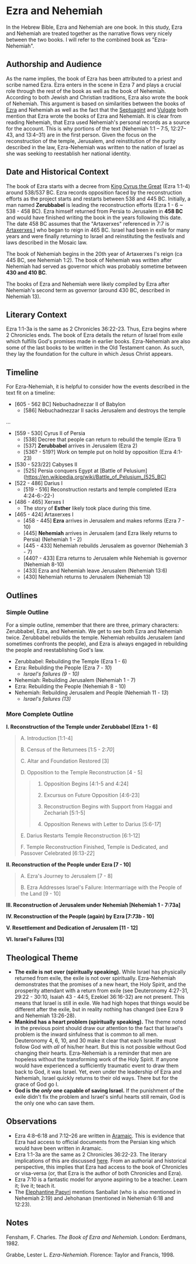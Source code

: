 # Ezra and Nehemiah

In the Hebrew Bible, Ezra and Nehemiah are one book. In this study, Ezra and Nehemiah are treated together as the narrative flows very nicely between the two books. I will refer to the combined book as "Ezra-Nehemiah".

## Authorship and Audience
As the name implies, the book of Ezra has been attributed to a priest and scribe named Ezra. Ezra enters in the scene in Ezra 7 and plays a crucial role through the rest of the book as well as the book of Nehemiah. According to both Jewish and Christian traditions, Ezra also wrote the book of Nehemiah. This argument is based on similarities between the books of [Ezra](ezra.html) and Nehemiah as well as the fact that the [Septuagint](https://en.wikipedia.org/wiki/Septuagint) and [Vulgate](https://en.wikipedia.org/wiki/Vulgate) both mention that Ezra wrote the books of Ezra and Nehemiah. It is clear from reading Nehemiah, that Ezra used Nehemiah's personal records as a source for the account. This is why portions of the text (Nehemiah 1:1 – 7:5, 12:27–43, and 13:4–31) are in the first person. Given the focus on the reconstruction of the temple, Jerusalem, and reinstitution of the purity described in the law, Ezra-Nehemiah was written to the nation of Israel as she was seeking to reestablish her national identity.

## Date and Historical Context
The book of Ezra starts with a decree from [King Cyrus the Great](https://en.wikipedia.org/wiki/Cyrus_the_Great) (Ezra 1:1-4) around 538/537 BC. Ezra records opposition faced by the reconstruction efforts as the project starts and restarts between 538 and 445 BC. Initially, a man named **Zerubbabel** is leading the reconstruction efforts (Ezra 1 - 6 ~ 538 - 458 BC). Ezra himself returned from Persia to Jerusalem in **458 BC** and would have finished writing the book in the years following this date. The date 458 BC assumes that the "Artaxerxes" referenced in 7:7 is [Artaxerxes I](https://en.wikipedia.org/wiki/Artaxerxes_I_of_Persia) who began to reign in 465 BC. Israel had been in exile for many years and were finally returning to Israel and reinstituting the festivals and laws described in the Mosaic law.

The book of Nehemiah begins in the 20th year of Artaxerxes I's reign (ca 445 BC, see Nehemiah 1:2). The book of Nehemiah was written after Nehemiah had served as governor which was probably sometime between **430 and 410 BC**.

The books of Ezra and Nehemiah were likely compiled by Ezra after Nehemiah's second term as governor (around 430 BC, described in Nehemiah 13).

## Literary Context
Ezra 1:1-3a is the same as 2 Chronicles 36:22-23. Thus, Ezra begins where 2 Chronicles ends. The book of Ezra details the return of Israel from exile which fulfills God's promises made in earlier books. Ezra-Nehemiah are also some of the last books to be written in the Old Testament canon. As such, they lay the foundation for the culture in which Jesus Christ appears.

## Timeline

For Ezra-Nehemiah, it is helpful to consider how the events described in the text fit on a timeline:

- [605 - 562 BC] Nebuchadnezzar II of Babylon
  - [586] Nebuchadnezzar II sacks Jerusalem and destroys the temple

...

- [559 - 530] Cyrus II of Persia
  - [538] Decree that people can return to rebuild the temple (Ezra 1)
  - [537] **Zerubbabel** arrives in Jerusalem (Ezra 2)
  - [536? - 519?] Work on temple put on hold by opposition (Ezra 4:1-23)
- [530 - 523/22] Cabyses II
  - [525] Persia conquers Egypt at [Battle of Pelusium](https://en.wikipedia.org/wiki/Battle_of_Pelusium_(525_BC)
- [522 - 486] Darius I
  - [519 - 516] Reconstruction restarts and temple completed (Ezra 4:24-6:-22-)
- [486 - 465] Xerxes I
  - The story of **Esther** likely took place during this time.
- [465 - 424] Artaxerxes I
  - [458 - 445] **Ezra** arrives in Jerusalem and makes reforms (Ezra 7 - 10)
  - [445] **Nehemiah** arrives in Jerusalem (and Ezra likely returns to Persia) (Nehemiah 1 - 2)
  - [445 - 433] Nehemiah rebuilds Jerusalem as governor (Nehemiah 3 - 7)
  - [440? - 433] Ezra returns to Jerusalem while Nehemiah is governor (Nehemiah 8-10)
  - [433] Ezra and Nehemiah leave Jerusalem (Nehemiah 13:6)
  - [430] Nehemiah returns to Jerusalem (Nehemiah 13)

## Outlines

### Simple Outline

For a simple outline, remember that there are three, primary characters: Zerubbabel, Ezra, and Nehemiah. We get to see both Ezra and Nehemiah twice. Zerubbabel rebuilds the temple. Nehemiah rebuilds Jerusalem (and sometimes confronts the people), and Ezra is always engaged in rebuilding the people and reestablishing God's law.

- Zerubbabel: Rebuilding the Temple (Ezra 1 - 6)
- Ezra: Rebuilding the People (Ezra 7 - *10*)
  - *Israel's failures (9 - 10)*
- Nehemiah: Rebuilding Jerusalem (Nehemiah 1 - 7)
- Ezra: Rebuilding the People (Nehemiah 8 - 10)
- Nehemiah: Rebuilding Jerusalem and People (Nehemiah 11 - *13*)
  - *Israel's failures (13)*

### More Complete Outline

**I. Reconstruction of the Temple under Zerubbabel [Ezra 1 - 6]**

  > A. Introduction [1:1-4]
  > 
  > B. Census of the Returnees [1:5 - 2:*70*]
  > 
  > C. Altar and Foundation Restored [3]
  > 
  > D. Opposition to the Temple Reconstruction [4 - 5]
  > 
  >  > 1. Opposition Begins [4:1-5 and 4:24]
  >  > 
  >  > 2. Excursus on Future Opposition [4:6-23]
  >  > 
  >  > 3. Reconstruction Begins with Support from Haggai and Zechariah [5:1-5]
  >  > 
  >  > 4. Opposition Renews with Letter to Darius [5:6-*17*]
  > 
  > E. Darius Restarts Temple Reconstruction [6:1-12]
  > 
  > F. Temple Reconstruction Finished, Temple is Dedicated, and Passover Celebrated [6:13-*22*]

**II. Reconstruction of the People under Ezra [7 - 10]**

  > A. Ezra's Journey to Jerusalem [7 - 8]
  > 
  > B. Ezra Addresses Israel's Failure: Intermarriage with the People of the Land [9 - 10]

**III. Reconstruction of Jerusalem under Nehemiah [Nehemiah 1 - 7:73a]**

**IV. Reconstruction of the People (again) by Ezra [7:*73b* - 10]**

**V. Resettlement and Dedication of Jerusalem [11 - 12]**

**VI. Israel's Failures [13]**

## Theological Theme
- **The exile is not over (spiritually speaking).** While Israel has physically returned from exile, the exile is not over spiritually. Ezra-Nehemiah demonstrates that the promises of a new heart, the Holy Spirit, and the prosperity attendant with a return from exile (see Deuteronomy 4:27-31, 29:22 - 30:10, Isaiah 43 - 44:5, Ezekiel 36:16-32) are not present. This means that Israel is still in exile. We had high hopes that things would be different after the exile, but in reality nothing has changed (see Ezra 9 and Nehemiah 13:26-28).
- **Mankind has a heart problem (spiritually speaking).** The theme noted in the previous point should draw our attention to the fact that Israel's problem is the inward sinfulness that is common to all men. Deuteronomy 4, 6, 10, and 30 make it clear that each Israelite must follow God with *all* of his/her heart. But this is not possible without God changing their hearts. Ezra-Nehemiah is a reminder that men are hopeless without the transforming work of the Holy Spirit. If anyone would have experienced a sufficiently traumatic event to draw them back to God, it was Israel. Yet, even under the leadership of Ezra and Nehemiah, Israel quickly returns to their old ways. There but for the grace of God go I.
- **God is the *only* one capable of saving Israel.** If the punishment of the exile didn't fix the problem and Israel's sinful hearts still remain, God is the only one who can save them.

## Observations
- Ezra 4:8–6:18 and 7:12–26 are written in [Aramaic](https://en.wikipedia.org/wiki/Aramaic_language). This is evidence that Ezra had access to official documents from the Persian king which would have been written in Aramaic.
- Ezra 1:1-3a are the same as 2 Chronicles 36:22-23. The literary implications of this are discussed [here](#literary-context). From an authorial and historical perspective, this implies that Ezra had access to the book of Chronicles or visa-versa (or, that Ezra is the author of both Chronicles and Ezra).
- Ezra 7:10 is a fantastic model for anyone aspiring to be a teacher. Learn it; live it; teach it.
- The [Elephantine Papyri](https://en.wikipedia.org/wiki/Elephantine_papyri#Jewish_temple_at_Elephantine) mentions Sanballat (who is also mentioned in Nehemiah 2:19) and Jehohanan (mentioned in Nehemiah 6:18 and 12:23).

## Notes

Fensham, F. Charles. *The Book of Ezra and Nehemiah*. London: Eerdmans, 1982.

Grabbe, Lester L. *Ezra-Nehemiah*. Florence: Taylor and Francis, 1998.
